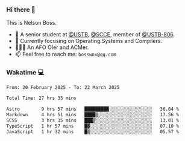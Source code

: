 ### Hi there 👋

<!--
**bosswnx/bosswnx** is a ✨ _special_ ✨ repository because its `README.md` (this file) appears on your GitHub profile.

Here are some ideas to get you started:

- 🔭 I’m currently working on ...
- 🌱 I’m currently learning ...
- 👯 I’m looking to collaborate on ...
- 🤔 I’m looking for help with ...
- 💬 Ask me about ...
- 📫 How to reach me: ...
- 😄 Pronouns: ...
- ⚡ Fun fact: ...
-->

This is Nelson Boss.

- 🏫 A senior student at [@USTB](https://www.ustb.edu.cn/), [@SCCE](https://scce.ustb.edu.cn/), member of [@USTB-806](https://ustb-806.github.io/).
- 🌱 Currently focusing on Operating Systems and Compilers.
- 🧑🏻‍💻 An AFO OIer and ACMer.
- 📫 Feel free to reach me: `bosswnx@qq.com`

### Wakatime 💻

<!--START_SECTION:waka-->

```txt
From: 20 February 2025 - To: 22 March 2025

Total Time: 27 hrs 35 mins

Astro        9 hrs 57 mins   █████████░░░░░░░░░░░░░░░░   36.04 %
Markdown     4 hrs 51 mins   ████▒░░░░░░░░░░░░░░░░░░░░   17.56 %
SCSS         3 hrs 35 mins   ███▒░░░░░░░░░░░░░░░░░░░░░   13.01 %
TypeScript   1 hr 57 mins    █▓░░░░░░░░░░░░░░░░░░░░░░░   07.10 %
JavaScript   1 hr 32 mins    █▒░░░░░░░░░░░░░░░░░░░░░░░   05.57 %
```

<!--END_SECTION:waka-->
